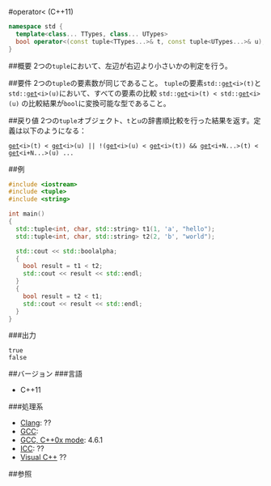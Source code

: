 #operator< (C++11)
```cpp
namespace std {
  template<class... TTypes, class... UTypes>
  bool operator<(const tuple<TTypes...>& t, const tuple<UTypes...>& u);
}
```

##概要
2つの`tuple`において、左辺が右辺より小さいかの判定を行う。


##要件
2つの`tuple`の要素数が同じであること。 
`tuple`の要素`std::`[`get`](./get.md)`<i>(t)`と`std::`[`get`](./get.md)`<i>(u)`において、すべての要素の比較 `std::`[`get`](./get.md)`<i>(t) < std::`[`get`](./get.md)`<i>(u)` の比較結果が`bool`に変換可能な型であること。


##戻り値
2つの`tuple`オブジェクト、`t`と`u`の辞書順比較を行った結果を返す。定義は以下のようになる：

[`get`](./get.md)`<i>(t) < `[`get`](./get.md)`<i>(u) || !(`[`get`](./get.md)`<i>(u) < `[`get`](./get.md)`<i>(t)) && `[`get`](./get.md)`<i+N...>(t) < `[`get`](./get.md)`<i+N...>(u) ...`


##例
```cpp
#include <iostream>
#include <tuple>
#include <string>

int main()
{
  std::tuple<int, char, std::string> t1(1, 'a', "hello");
  std::tuple<int, char, std::string> t2(2, 'b', "world");

  std::cout << std::boolalpha;
  {
    bool result = t1 < t2;
    std::cout << result << std::endl;
  }
  {
    bool result = t2 < t1;
    std::cout << result << std::endl;
  }
}
```

###出力
```
true
false
```

##バージョン
###言語
- C++11

###処理系
- [Clang](/implementation.md#clang): ??
- [GCC](/implementation.md#gcc): 
- [GCC, C++0x mode](/implementation.md#gcc): 4.6.1
- [ICC](/implementation.md#icc): ??
- [Visual C++](/implementation.md#visual_cpp) ??


##参照
